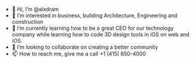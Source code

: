 - 👋 Hi, I’m @alxdram
- 👀 I’m interested in business, building 
Architecture, Engineering and construction
- 🌱 I’m currently learning how to be a great CEO for our technology 
company while learning how to code 3D design tools in iOS on web and iOS. 
- 💞️ I’m looking to collaborate on creating a better community 
- 📫 How to reach me, give me a call +1 (415) 650-4000

<!---
alxdram/alxdram is a ✨ special ✨ repository because its `README.md` (this file) appears on your GitHub profile.
You can click the Preview link to take a look at your changes.
--->
